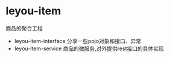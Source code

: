 # leyou-item
商品的聚合工程

- leyou-item-interface 分享一些pojo对象和接口、异常
- leyou-item-service 商品的微服务,对外提供rest接口的具体实现